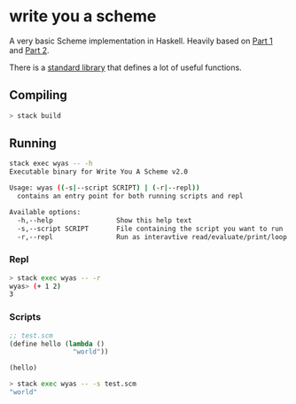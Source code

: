 # write you a scheme

A very basic Scheme implementation in Haskell. Heavily based on [Part 1](https://en.wikibooks.org/wiki/Write_Yourself_a_Scheme_in_48_Hours) and [Part 2](https://wespiser.com/writings/wyas/home.html).

There is a [standard library](https://github.com/coffee-cup/wyas/blob/master/lib/stdlib.scm) that defines a lot of useful functions.

## Compiling

```sh
> stack build
```

## Running

```sh
stack exec wyas -- -h
Executable binary for Write You A Scheme v2.0

Usage: wyas ((-s|--script SCRIPT) | (-r|--repl))
  contains an entry point for both running scripts and repl

Available options:
  -h,--help                Show this help text
  -s,--script SCRIPT       File containing the script you want to run
  -r,--repl                Run as interavtive read/evaluate/print/loop
```

### Repl

```sh
> stack exec wyas -- -r
wyas> (+ 1 2)
3
```

### Scripts

```lisp
;; test.scm
(define hello (lambda ()
                "world"))

(hello)
```

```sh
> stack exec wyas -- -s test.scm
"world"
```
